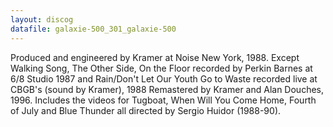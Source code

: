 ```yaml
---
layout: discog
datafile: galaxie-500_301_galaxie-500
---
```

Produced and engineered by Kramer at Noise New York, 1988. Except Walking Song, The Other Side, On the Floor recorded by Perkin Barnes at 6/8 Studio 1987 and Rain/Don't Let Our Youth Go to Waste recorded live at CBGB's (sound by Kramer), 1988
Remastered by Kramer and Alan Douches, 1996.
Includes the videos for Tugboat, When Will You Come Home, Fourth of July and Blue Thunder all directed by Sergio Huidor (1988-90).
